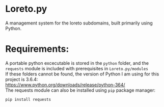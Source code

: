 # Loreto.py
A management system for the loreto subdomains, built primarily using Python.
# Requirements:
A portable python excecutable is stored in the `python` folder, and the `requests` module is included with prerequisites in `Loreto.py/modules` <br />
If these folders cannot be found, the version of Python I am using for this project is 3.6.4: <br />
https://www.python.org/downloads/release/python-364/ <br />
The requests module can also be installed using `pip` package manager: <br />
```
pip install requests
```
